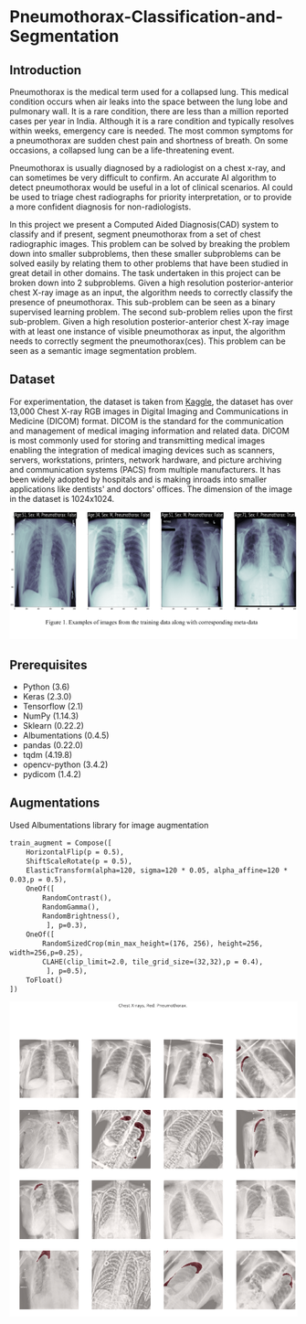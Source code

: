 # Pneumothorax-Classification-and-Segmentation

## Introduction

Pneumothorax is the medical term used for a collapsed lung. This medical condition occurs when air leaks into the space between the lung lobe and pulmonary wall. It is a rare condition, there are less than a million reported cases per year in India. Although it is a rare condition and typically resolves within weeks, emergency care is needed. The most common symptoms for a pneumothorax are sudden chest pain and shortness of breath. On some occasions, a collapsed lung can be a life-threatening event.

Pneumothorax is usually diagnosed by a radiologist on a chest x-ray, and can sometimes be very difficult to confirm. An accurate AI algorithm to detect pneumothorax would be useful in a lot of clinical scenarios. AI could be used to triage chest radiographs for priority interpretation, or to provide a more confident diagnosis for non-radiologists.

In this project we present a Computed Aided Diagnosis(CAD) system to classify and if present, segment pneumothorax from a set of chest radiographic images. This problem can be solved by breaking the problem down into smaller subproblems, then these smaller subproblems can be solved easily by relating them to other problems that have been studied in great detail in other domains.
The task undertaken in this project can be broken down into 2 subproblems. Given a high resolution posterior-anterior chest X-ray image as an input, the algorithm needs to correctly classify the presence of pneumothorax. This sub-problem can be seen as a binary supervised learning problem. 
The second sub-problem relies upon the first sub-problem. Given a high resolution posterior-anterior chest X-ray image with at least one instance of visible pneumothorax as input, the algorithm needs to correctly segment the pneumothorax(ces). This problem can be seen as a semantic image segmentation problem.

## Dataset

For experimentation,  the dataset is taken from [Kaggle](https://www.kaggle.com/c/siim-acr-pneumothorax-segmentation/overview), the dataset has over 13,000  Chest X-ray RGB images in Digital Imaging and Communications in Medicine (DICOM) format. DICOM is the standard for the communication and management of medical imaging information and related data. DICOM is most commonly used for storing and transmitting medical images enabling the integration of medical imaging devices such as scanners, servers, workstations, printers, network hardware, and picture archiving and communication systems (PACS) from multiple manufacturers. It has been widely adopted by hospitals and is making inroads into smaller applications like dentists' and doctors' offices.
The dimension of the image in the dataset is 1024x1024.


<img src="images/dataset_imgs.png" >

## Prerequisites

* Python (3.6)
* Keras (2.3.0)
* Tensorflow (2.1)
* NumPy (1.14.3)
* Sklearn (0.22.2)
* Albumentations (0.4.5)
* pandas (0.22.0)
* tqdm (4.19.8)
* opencv-python (3.4.2)
* pydicom (1.4.2)

## Augmentations

Used Albumentations library for image augmentation
```
train_augment = Compose([
    HorizontalFlip(p = 0.5),
    ShiftScaleRotate(p = 0.5),
    ElasticTransform(alpha=120, sigma=120 * 0.05, alpha_affine=120 * 0.03,p = 0.5),
    OneOf([
        RandomContrast(),
        RandomGamma(),
        RandomBrightness(),
         ], p=0.3),
    OneOf([
        RandomSizedCrop(min_max_height=(176, 256), height=256, width=256,p=0.25),
        CLAHE(clip_limit=2.0, tile_grid_size=(32,32),p = 0.4),
         ], p=0.5),
    ToFloat()
])
```

<img src="images/pneumothorax.png" >

